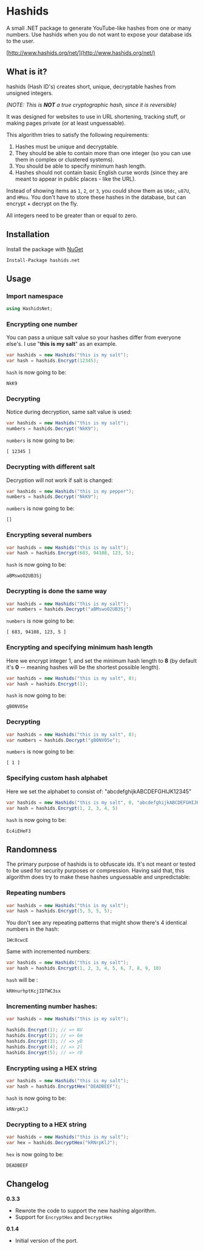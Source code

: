 # Hashids
A small .NET package to generate YouTube-like hashes from one or many numbers. 
Use hashids when you do not want to expose your database ids to the user.

[http://www.hashids.org/net/](http://www.hashids.org/net/)

## What is it?

hashids (Hash ID's) creates short, unique, decryptable hashes from unsigned integers.

_(NOTE: This is **NOT** a true cryptographic hash, since it is reversible)_

It was designed for websites to use in URL shortening, tracking stuff, or 
making pages private (or at least unguessable).

This algorithm tries to satisfy the following requirements:

1. Hashes must be unique and decryptable.
2. They should be able to contain more than one integer (so you can use them in complex or clustered systems).
3. You should be able to specify minimum hash length.
4. Hashes should not contain basic English curse words (since they are meant to appear in public places - like the URL).

Instead of showing items as `1`, `2`, or `3`, you could show them as `U6dc`, `u87U`, and `HMou`.
You don't have to store these hashes in the database, but can encrypt + decrypt on the fly.

All integers need to be greater than or equal to zero.

## Installation
Install the package with [NuGet][]

    Install-Package hashids.net

## Usage

### Import namespace

```C#
using HashidsNet;
```

### Encrypting one number

You can pass a unique salt value so your hashes differ from everyone else's. I use "**this is my salt**" as an example.

```C#
var hashids = new Hashids("this is my salt");
var hash = hashids.Encrypt(12345);
```

`hash` is now going to be:

    NkK9

### Decrypting

Notice during decryption, same salt value is used:

```C#
var hashids = new Hashids("this is my salt");
numbers = hashids.Decrypt("NkK9");
```

`numbers` is now going to be:

    [ 12345 ]

### Decrypting with different salt

Decryption will not work if salt is changed:

```C#
var hashids = new Hashids("this is my pepper");
numbers = hashids.Decrypt("NkK9");
```

`numbers` is now going to be:

    []

### Encrypting several numbers

```C#
var hashids = new Hashids("this is my salt");
var hash = hashids.Encrypt(683, 94108, 123, 5);
```

`hash` is now going to be:

    aBMswoO2UB3Sj

### Decrypting is done the same way

```C#
var hashids = new Hashids("this is my salt");
var numbers = hashids.Decrypt("aBMswoO2UB3Sj")
```

`numbers` is now going to be:

    [ 683, 94108, 123, 5 ]

### Encrypting and specifying minimum hash length

Here we encrypt integer 1, and set the minimum hash length to **8** (by default it's **0** -- meaning hashes will be the shortest possible length).

```C#
var hashids = new Hashids("this is my salt", 8);
var hash = hashids.Encrypt(1);
```

`hash` is now going to be:

    gB0NV05e

### Decrypting

```C#
var hashids = new Hashids("this is my salt", 8);
var numbers = hashids.Decrypt("gB0NV05e");
```

`numbers` is now going to be:

    [ 1 ]

### Specifying custom hash alphabet

Here we set the alphabet to consist of: "abcdefghijkABCDEFGHIJK12345"

```C#
var hashids = new Hashids("this is my salt", 0, "abcdefghijkABCDEFGHIJK12345")
var hash = hashids.Encrypt(1, 2, 3, 4, 5)
```

`hash` is now going to be:

    Ec4iEHeF3

## Randomness

The primary purpose of hashids is to obfuscate ids. It's not meant or tested to be used for security purposes or compression.
Having said that, this algorithm does try to make these hashes unguessable and unpredictable:

### Repeating numbers

```C#
var hashids = new Hashids("this is my salt");
var hash = hashids.Encrypt(5, 5, 5, 5);
```

You don't see any repeating patterns that might show there's 4 identical numbers in the hash:

    1Wc8cwcE

Same with incremented numbers:

```C#
var hashids = new Hashids("this is my salt");
var hash = hashids.Encrypt(1, 2, 3, 4, 5, 6, 7, 8, 9, 10)
```

`hash` will be :

    kRHnurhptKcjIDTWC3sx

### Incrementing number hashes:

```C#
var hashids = new Hashids("this is my salt");

hashids.Encrypt(1); // => NV
hashids.Encrypt(2); // => 6m
hashids.Encrypt(3); // => yD
hashids.Encrypt(4); // => 2l
hashids.Encrypt(5); // => rD
```

### Encrypting using a HEX string

```C#
var hashids = new Hashids("this is my salt");
var hash = hashids.EncryptHex("DEADBEEF");
```

`hash` is now going to be: 

    kRNrpKlJ

### Decrypting to a HEX string

```C#
var hashids = new Hashids("this is my salt");
var hex = hashids.DecryptHex("kRNrpKlJ");
```

`hex` is now going to be:

    DEADBEEF

## Changelog

**0.3.3**

  - Rewrote the code to support the new hashing algorithm.
  - Support for `EncryptHex` and `DecryptHex`

**0.1.4**

  - Initial version of the port.

[Nuget]: http://nuget.org/
